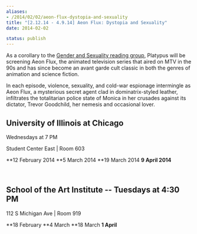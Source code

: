 ```yaml
---
aliases:
- /2014/02/02/aeon-flux-dystopia-and-sexuality
title: "[2.12.14 - 4.9.14] Aeon Flux: Dystopia and Sexuality"
date: 2014-02-02

status: publish
---
```

As a corollary to the [Gender and Sexuality reading group](http://chicago.platypus1917.org/gender-and-sexuality/), Platypus will be screening Aeon Flux, the animated television series that aired on MTV in the 90s and has since become an avant garde cult classic in both the genres of animation and science fiction.

In each episode, violence, sexuality, and cold-war espionage intermingle as Aeon Flux, a mysterious secret agent clad in dominatrix-styled leather, infiltrates the totalitarian police state of Monica in her crusades against its dictator, Trevor Goodchild, her nemesis and occasional lover.
 

## University of Illinois at Chicago
Wednesdays at 7 PM

Student Center East | Room 603

**12 February 2014
**5 March 2014
**19 March 2014
**9 April 2014**

 

## School of the Art Institute -- Tuesdays at 4:30 PM

112 S Michigan Ave | Room 919

**18 February
**4 March
**18 March
**1 April**
